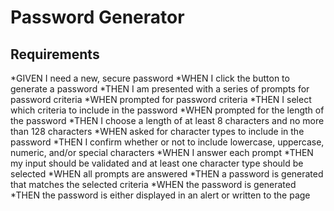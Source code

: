 # Password Generator 

## Requirements 
*GIVEN I need a new, secure password
*WHEN I click the button to generate a password
*THEN I am presented with a series of prompts for password criteria
*WHEN prompted for password criteria
*THEN I select which criteria to include in the password
*WHEN prompted for the length of the password
*THEN I choose a length of at least 8 characters and no more than 128 characters
*WHEN asked for character types to include in the password
*THEN I confirm whether or not to include lowercase, uppercase, numeric, and/or special characters
*WHEN I answer each prompt
*THEN my input should be validated and at least one character type should be selected
*WHEN all prompts are answered
*THEN a password is generated that matches the selected criteria
*WHEN the password is generated
*THEN the password is either displayed in an alert or written to the page
